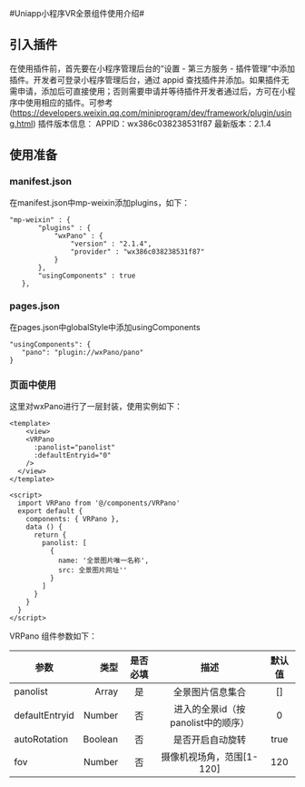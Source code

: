 #Uniapp小程序VR全景组件使用介绍#

## 引入插件

在使用插件前，首先要在小程序管理后台的“设置 - 第三方服务 - 插件管理”中添加插件。开发者可登录小程序管理后台，通过 appid 查找插件并添加。如果插件无需申请，添加后可直接使用；否则需要申请并等待插件开发者通过后，方可在小程序中使用相应的插件。可参考(https://developers.weixin.qq.com/miniprogram/dev/framework/plugin/using.html)
插件版本信息：
APPID：wx386c038238531f87
最新版本：2.1.4

## 使用准备
 ### manifest.json
 在manifest.json中mp-weixin添加plugins，如下：
 
 ```
 "mp-weixin" : {
        "plugins" : {
            "wxPano" : {
                "version" : "2.1.4",
                "provider" : "wx386c038238531f87"
            }
        },
        "usingComponents" : true
    },
 ```

### pages.json
在pages.json中globalStyle中添加usingComponents
```
"usingComponents": {
   "pano": "plugin://wxPano/pano"
}
```

### 页面中使用
这里对wxPano进行了一层封装，使用实例如下：
```
<template>
	<view>
    <VRPano
      :panolist="panolist"
      :defaultEntryid="0"
    />
  </view>
</template>

<script>
  import VRPano from '@/components/VRPano'
  export default {
    components: { VRPano },
    data () {
      return {
        panolist: [
          {
			name: '全景图片唯一名称',
            src: 全景图片网址''
          }
        ]
      }
    }
  }
</script>
```
VRPano 组件参数如下：

| 参数        | 类型   | 是否必填  | 描述  | 默认值 | 
| --------   | -----:  | :----:  | :----:   | :----:   | 
| panolist  | Array  |   是     | 全景图片信息集合 | [] | 
|defaultEntryid | Number | 否 |进入的全景id（按panolist中的顺序） | 0  |
| autoRotation  |  Boolean   |   否   | 是否开启自动旋转| true |
| fov        |    Number    |  否  | 摄像机视场角，范围[1-120] | 120 |